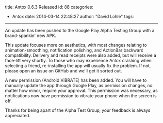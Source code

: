 title: Antox 0.6.3 Released
id: 88
categories:
  - Antox
date: 2014-03-14 22:48:27
author: "David Lohle"
tags:
---

An update has been pushed to the Google Play Alpha Testing Group with a brand-spankin' new APK.

This update focuses more on aesthetics, with most changes relating to animation-smoothing, notification polishing, and ActionBar backward compatibility. Delivery and read receipts were also added, but will receive a face-lift very shortly. To those who may experience Antox crashing when selecting a friend, re-installing the app will usually fix the problem. If not, please open an issue on GitHub and we'll get it sorted out.

A new permission (Android.VIBRATE) has been added. You will have to manually update the app through Google Play, as permission changes, no matter how minor, require your approval. This permission was necessary, as notifications now have permission to vibrate your phone when the screen is off.

Thanks for being apart of the Alpha Test Group, your feedback is always appreciated.